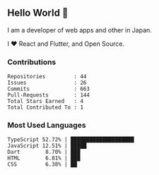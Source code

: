 ## Hello World 👋

I am a developer of web apps and other in Japan.

I ❤️ React and Flutter, and Open Source.

### Contributions

<!-- contributions start -->

    Repositories         : 44
    Issues               : 26
    Commits              : 663
    Pull-Requests        : 144
    Total Stars Earned   : 4
    Total Contributed To : 1

<!-- contributions end -->

### Most Used Languages

<!-- most-used-languages start -->

    TypeScript 52.72% | ████████████████████
    JavaScript 12.51% | █████
    Dart        8.70% | ███
    HTML        6.81% | ███
    CSS         6.38% | ██

<!-- most-used-languages end -->
